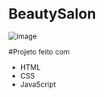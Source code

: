 # BeautySalon

![image](https://user-images.githubusercontent.com/98249765/176797822-abe93289-c968-41ea-b31b-214be3834866.png)

#Projeto feito com 
- HTML
- CSS
- JavaScript
